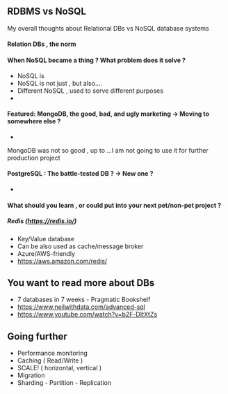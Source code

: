 ## RDBMS vs NoSQL

My overall thoughts about Relational DBs vs NoSQL database systems 

#### Relation DBs , the norm


#### When NoSQL became a thing ? What problem does it solve ?
- NoSQL is
- NoSQL is not just , but also....
- Different NoSQL , used to serve different purposes
-

#### Featured: MongoDB, the good, bad, and ugly marketing -> Moving to somewhere else ?
- 


MongoDB was not so good , up to ...I am not going to use it for further production project

#### PostgreSQL : The battle-tested DB ? -> New one ?
- 

#### What should you learn , or could put into your next pet/non-pet project ?

##### Redis (https://redis.io/)
- Key/Value database
- Can be also used as cache/message broker
- Azure/AWS-friendly
- https://aws.amazon.com/redis/


## You want to read more about DBs 
- 7 databases in 7 weeks - Pragmatic Bookshelf
- https://www.neilwithdata.com/advanced-sql 
- https://www.youtube.com/watch?v=b2F-DItXtZs

## Going further
- Performance monitoring
- Caching ( Read/Write )
- SCALE! ( horizontal, vertical ) 
- Migration
- Sharding - Partition - Replication